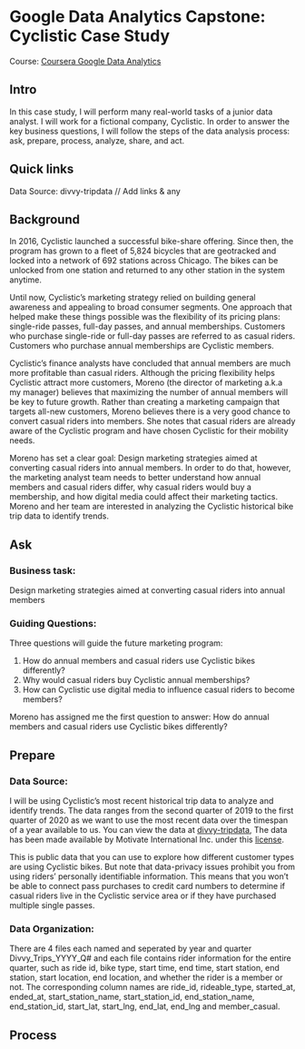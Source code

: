 # Google Data Analytics Capstone: Cyclistic Case Study
Course: [Coursera Google Data Analytics](https://www.coursera.org/professional-certificates/google-data-analytics#outcomes)

## Intro
In this case study, I will perform many real-world tasks of a junior data analyst. I will work for a fictional company, Cyclistic. In order to
answer the key business questions, I will follow the steps of the data analysis process: ask, prepare, process, analyze,
share, and act.

## Quick links

Data Source: divvy-tripdata // Add links & any

## Background

In 2016, Cyclistic launched a successful bike-share offering. Since then, the program has grown to a fleet of 5,824 bicycles that
are geotracked and locked into a network of 692 stations across Chicago. The bikes can be unlocked from one station and
returned to any other station in the system anytime.

Until now, Cyclistic’s marketing strategy relied on building general awareness and appealing to broad consumer segments.
One approach that helped make these things possible was the flexibility of its pricing plans: single-ride passes, full-day passes,
and annual memberships. Customers who purchase single-ride or full-day passes are referred to as casual riders. Customers
who purchase annual memberships are Cyclistic members.

Cyclistic’s finance analysts have concluded that annual members are much more profitable than casual riders. Although the
pricing flexibility helps Cyclistic attract more customers, Moreno (the director of marketing a.k.a my manager) believes that maximizing the number of annual members will
be key to future growth. Rather than creating a marketing campaign that targets all-new customers, Moreno believes there is a
very good chance to convert casual riders into members. She notes that casual riders are already aware of the Cyclistic
program and have chosen Cyclistic for their mobility needs.

Moreno has set a clear goal: Design marketing strategies aimed at converting casual riders into annual members. In order to
do that, however, the marketing analyst team needs to better understand how annual members and casual riders differ, why
casual riders would buy a membership, and how digital media could affect their marketing tactics. Moreno and her team are
interested in analyzing the Cyclistic historical bike trip data to identify trends.

## Ask

### Business task: 
Design marketing strategies aimed at converting casual riders into annual members

### Guiding Questions:

Three questions will guide the future marketing program:
1. How do annual members and casual riders use Cyclistic bikes differently?
2. Why would casual riders buy Cyclistic annual memberships?
3. How can Cyclistic use digital media to influence casual riders to become members?

Moreno has assigned me the first question to answer: How do annual members and casual riders use Cyclistic bikes
differently?

## Prepare

### Data Source:
I will be using Cyclistic’s most recent historical trip data to analyze and identify trends. The data ranges from the second quarter of 2019 to the first quarter of 2020 as we want to use the most recent data over the timespan of a year available to us. You can view the data at [divvy-tripdata](https://divvy-tripdata.s3.amazonaws.com/index.html), The data has been made available by Motivate International Inc. under this [license](https://ride.divvybikes.com/data-license-agreement).

This is public data that you can use to explore how different customer types are
using Cyclistic bikes. But note that data-privacy issues prohibit you from using riders’ personally identifiable information. This
means that you won’t be able to connect pass purchases to credit card numbers to determine if casual riders live in the
Cyclistic service area or if they have purchased multiple single passes.

### Data Organization:
There are 4 files each named and seperated by year and quarter Divvy_Trips_YYYY_Q# and each file contains rider information for the entire quarter, such as ride id, bike type, start time, end time, start station, end station, start location, end location, and whether the rider is a member or not. The corresponding column names are ride_id, rideable_type, started_at, ended_at, start_station_name, start_station_id, end_station_name, end_station_id, start_lat, start_lng, end_lat, end_lng and member_casual.

## Process







